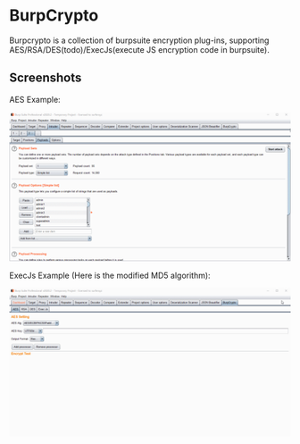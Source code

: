 # BurpCrypto

Burpcrypto is a collection of burpsuite encryption plug-ins, supporting AES/RSA/DES(todo)/ExecJs(execute JS encryption code in burpsuite).

## Screenshots

AES Example:

![](screenshot/aes.gif)

ExecJs Example (Here is the modified MD5 algorithm):

![](screenshot/execjs.gif)
